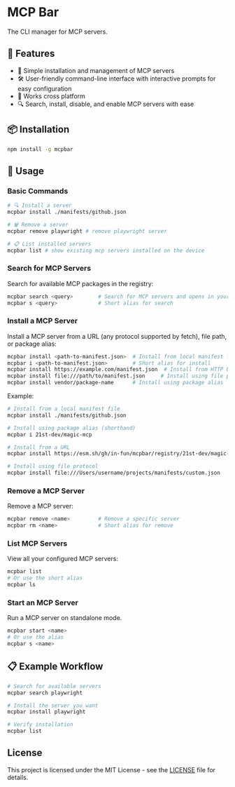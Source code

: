 # MCP Bar

The CLI manager for MCP servers.

## 🌟 Features

- 🔄 Simple installation and management of MCP servers
- 🛠️ User-friendly command-line interface with interactive prompts for easy configuration
- 📱 Works cross platform
- 🔍 Search, install, disable, and enable MCP servers with ease

## 📦 Installation

```sh
npm install -g mcpbar
```

## 🔧 Usage

### Basic Commands

```sh
# 🔍 Install a server
mcpbar install ./manifests/github.json

# 🗑️ Remove a server
mcpbar remove playwright # remove playwright server

# 📋 List installed servers
mcpbar list # show existing mcp servers installed on the device
```

### Search for MCP Servers

Search for available MCP packages in the registry:

```bash
mcpbar search <query>        # Search for MCP servers and opens in your browser
mcpbar s <query>             # Short alias for search
```

### Install a MCP Server

Install a MCP server from a URL (any protocol supported by fetch), file path, or package alias:

```bash
mcpbar install <path-to-manifest.json>  # Install from local manifest file
mcpbar i <path-to-manifest.json>        # Short alias for install
mcpbar install https://example.com/manifest.json  # Install from HTTP URL
mcpbar install file:///path/to/manifest.json     # Install using file protocol
mcpbar install vendor/package-name      # Install using package alias
```

Example:

```bash
# Install from a local manifest file
mcpbar install ./manifests/github.json

# Install using package alias (shorthand)
mcpbar i 21st-dev/magic-mcp

# Install from a URL
mcpbar install https://esm.sh/gh/in-fun/mcpbar/registry/21st-dev/magic-mcp.json

# Install using file protocol
mcpbar install file:///Users/username/projects/manifests/custom.json
```

### Remove a MCP Server

Remove a MCP server:

```bash
mcpbar remove <name>         # Remove a specific server
mcpbar rm <name>             # Short alias for remove
```

### List MCP Servers

View all your configured MCP servers:

```bash
mcpbar list
# Or use the short alias
mcpbar ls
```

### Start an MCP Server

Run a MCP server on standalone mode.

```bash
mcpbar start <name>
# Or use the alias
mcpbar s <name>
```

## 📋 Example Workflow

```bash
# Search for available servers
mcpbar search playwright

# Install the server you want
mcpbar install playwright

# Verify installation
mcpbar list
```

## License

This project is licensed under the MIT License - see the [LICENSE](./LICENSE) file for details.
